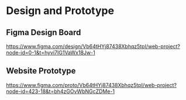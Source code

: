 
# Design and Prototype

## Figma Design Board
https://www.figma.com/design/Vb64tHYj87438Xbhqz5tpI/web-project?node-id=0-1&t=hyvi7IG1VaWx18Jw-1

## Website Prototype
https://www.figma.com/proto/Vb64tHYj87438Xbhqz5tpI/web-project?node-id=423-18&t=bh4zGOvWbNGcZDMe-1
